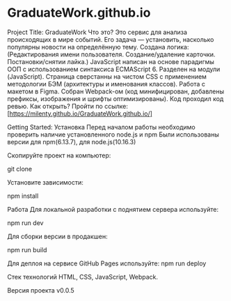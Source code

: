 # GraduateWork.github.io

Project Title: GraduateWork
Что это? Это сервис для анализа происходящих в мире событий. Его задача — установить, насколько популярны новости на определённую тему. Создана логика: (Редактирования имени пользователя. Создание/удаление карточки. Постановки/снятии лайка.)
 JavaScript написан на основе парадигмы ООП с использованием синтаксиса ECMAScript 6. Разделен на модули (JavaScript). Страница сверстанны на чистом CSS с применением методологии БЭМ (архитектуры и именования классов). Работа с макетом в Figma. Собран Webpack-ом (код минифицирован, добавлены префиксы, изображения и шрифты оптимизированы). Код проходил код ревью. Как открыть? Пройти по ссылке: [https://milenty.github.io/GraduateWork.github.io/]

Getting Started: Установка
Перед началом работы необходимо проверить наличие установленного node.js и npm Были использованы версии для npm(6.13.7), для node.js(10.16.3)

Скопируйте проект на компьютер:

git clone 

Установите зависимости:

npm install 

Работа Для локальной разработки с поднятием сервера используйте:

npm run dev 

Для сборки версии в продакшен:

npm run build 

Для деплоя на сервисе GitHub Pages используйте: 
npm run deploy 

Стек технологий HTML, CSS, JavaScript, Webpack.

Версия проекта v0.0.5

